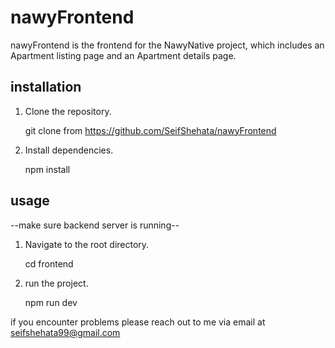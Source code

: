 # nawyFrontend

nawyFrontend is the frontend for the NawyNative project, which includes an Apartment listing page and an Apartment details page.

## installation 

1. Clone the repository.

   git clone from https://github.com/SeifShehata/nawyFrontend

2. Install dependencies.

    npm install




## usage

--make sure backend server is running--

1. Navigate to the root directory.

    cd frontend


2. run the project.

    npm run dev


if you encounter problems please reach out to me via email at seifshehata99@gmail.com 

